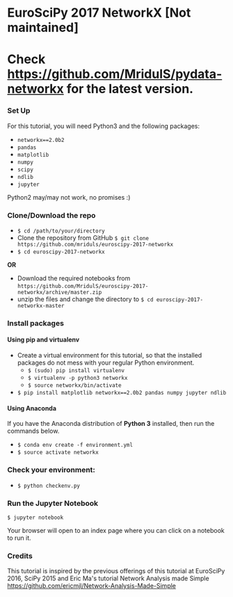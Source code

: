 # EuroSciPy 2017 NetworkX [Not maintained]
# Check https://github.com/MridulS/pydata-networkx for the latest version.

### Set Up

For this tutorial, you will need Python3 and the following packages:

- `networkx==2.0b2`
- `pandas`
- `matplotlib`
- `numpy`
- `scipy`
- `ndlib`
- `jupyter`

Python2 may/may not work, no promises :)

### Clone/Download the repo

- `$ cd /path/to/your/directory`
- Clone the repository from GitHub
	 `$ git clone https://github.com/mriduls/euroscipy-2017-networkx`
- `$ cd euroscipy-2017-networkx`

**OR**

- Download the required notebooks from `https://github.com/MridulS/euroscipy-2017-networkx/archive/master.zip`
- unzip the files and change the directory to 
		`$ cd euroscipy-2017-networkx-master` 

### Install packages 
#### Using pip and virtualenv


- Create a virtual environment for this tutorial, so that the installed packages do not mess with your regular Python environment.
    - `$ (sudo) pip install virtualenv`
    - `$ virtualenv -p python3 networkx`
    - `$ source networkx/bin/activate`
- `$ pip install matplotlib networkx==2.0b2 pandas numpy jupyter ndlib`


#### Using Anaconda
If you have the Anaconda distribution of **Python 3** installed, then run the commands below.

- `$ conda env create -f environment.yml`
- `$ source activate networkx`

### Check your environment:

- `$ python checkenv.py`

### Run the Jupyter Notebook

    $ jupyter notebook

Your browser will open to an index page where you can click on a notebook to run it.

### Credits

This tutorial is inspired by the previous offerings of this tutorial at EuroSciPy 2016, SciPy 2015 and Eric Ma's tutorial Network Analysis made Simple https://github.com/ericmjl/Network-Analysis-Made-Simple
